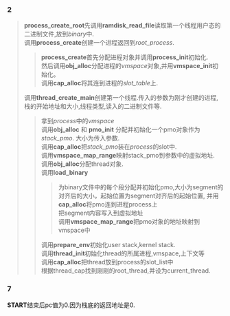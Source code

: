 ### 2 ###
> **process_create_root**先调用**ramdisk_read_file**读取第一个线程用户态的二进制文件,放到*binary*中.  
> 调用**process_create**创建一个进程返回到*root_process*.  
> > **process_create**首先分配进程对象并调用**process_init**初始化.  
> > 然后调用**obj_alloc**分配进程的*vmspace*对象,并用**vmspace_init**初始化。  
> > 调用**cap_alloc**将其连到进程的*slot_table*上.  
> 
> 调用**thread_create_main**创建第一个线程.传入的参数为刚才创建的进程,栈的开始地址和大小,线程类型,读入的二进制文件等.  
> > 拿到*process*中的*vmspace*  
> > 调用**obj_alloc** 和 **pmo_init** 分配并初始化一个pmo对象作为*stack_pmo*. 大小为传入参数.  
> > 调用**cap_alloc**把*stack_pmo*装在*process*的slot中.  
> > 调用**vmspace_map_range**映射stack_pmo到参数中的虚拟地址.  
> > 调用**obj_alloc**分配thread对象.  
> > 调用**load_binary**  
> > > 为binary文件中的每个段分配并初始化pmo,大小为segment的对齐后的大小，起始位置为segment对齐后的起始位置, 并用**cap_alloc**将pmo连到进程process上  
> > > 把segment内容写入到虚拟地址  
> > > 调用**vmspace_map_range**把pmo对象的地址映射到vmspace中  
> >  
> > 调用**prepare_env**初始化user stack,kernel stack.  
> > 调用**thread_init**初始化thread的所属进程,vmspace,上下文等  
> > 调用**cap_alloc**把thread放到process的slot_list中  
> 根据thread_cap找到刚刚的root_thread,并设为current_thread.  

### 7 ###
**START**结束后pc值为0.因为栈底的返回地址是0.